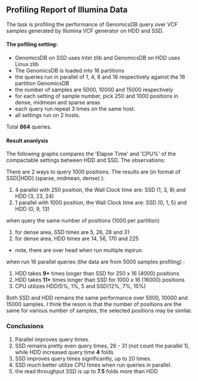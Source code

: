
## Profiling Report of Illumina Data

The task is profiling the performance of GenomicsDB query over VCF samples generated by Illumina VCF generator on HDD and SSD.

#### The pofiling setting:

* GenomicsDB on SSD uses Intel zlib and GenomicsDB on HDD uses Linux zlib
* The GenomicsDB is loaded into 16 partitions
* the queries run in parallel of 1, 4, 8 and 16 respectively against the 16 partition GenomicsDB
* the number of samples are 5000, 10000 and 15000 respectively
* for each setting of sample number, pick 250 and 1000 positions in dense, midmean and sparse areas
* each query run repeat 3 times on the same host.
* all settings run on 2 hosts.

Total <b>864</b> queries.
<br>
####  Result ananlysis

The following graphs compares the 'Elapse Time' and 'CPU%' of the compactable settings between HDD and SSD. The observations:

There are 2 ways to query 1000 positions. The results are (in format of SSD[|HDD] (sparse, midmean, dense) ):
1. 4 parallel with 250 position, the Wall Clock time are: SSD (1, 3, 8) and HDD (3, 23, 24)
2. 1 parallel with 1000 position, the Wall Clock time are: SSD (0, 1, 5) and HDD (0, 9, 13)

when query the same number of positions (1000 per partition)
1. for dense area, SSD times are 5, 26, 28 and 31  
2. for dense area, HDD times are 14, 56, 170 and 225  
* note, there are over head when run multiple mpirun.  

when run 16 parallel queries (the data are from 5000 samples profiling) :
1. HDD takes <b>9+</b> times longer than SSD for 250 x 16 (4000) positions 
2. HDD takes <b>11+</b> times longer than SSD for 1000 x 16 (16000) positions
3. CPU utilizes HDD(5%, 1%, 5 and SSD(12%, 7%, 15%)

Both SSD and HDD remains the same performance over 5000, 10000 and 15000 samples. I think the reson is that the number of positions are the same for various number of samples, the selected positions may be similar.  

### Conclusions
1. Parallel improves query times.
2. SSD remains pretty even query times, 26 - 31 (not count the parallel 1), while HDD increased query time <b>4</b> folds
3. SSD improves query times significantly, up to 20 times.
4. SSD much better utilize CPU times when run queries in parallel.
5. the read throughput SSD is up to <b>7.5</b> folds more than HDD
<br>